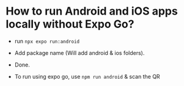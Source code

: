 # How to run Android and iOS apps locally without Expo Go?
- run `npx expo run:android`
- Add package name (Will add android & ios folders).
- Done.

- To run using expo go, use `npm run android` & scan the QR